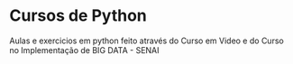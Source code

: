 # Cursos de Python

Aulas e exercicios em python feito através do Curso em Video e do Curso no Implementação de BIG DATA - SENAI

